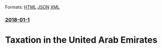 
Formats: [HTML](/news/2018/01/1/taxation-in-the-united-arab-emirates.html)  [JSON](/news/2018/01/1/taxation-in-the-united-arab-emirates.json)  [XML](/news/2018/01/1/taxation-in-the-united-arab-emirates.xml)  

### [2018-01-1](/news/2018/01/1/index.md)

# Taxation in the United Arab Emirates



